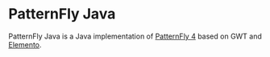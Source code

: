 # PatternFly Java

PatternFly Java is a Java implementation of [PatternFly 4](https://www.patternfly.org/v4/) based on GWT and [Elemento](https://github.com/hal/elemento). 